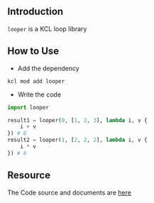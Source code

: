 ## Introduction

`looper` is a KCL loop library

## How to Use

+ Add the dependency

```shell
kcl mod add looper
```

+ Write the code

```python
import looper

result1 = looper(0, [1, 2, 3], lambda i, v {
    i + v
}) # 6
result2 = looper(1, [2, 2, 2], lambda i, v {
    i * v
}) # 8
```

## Resource

The Code source and documents are [here](https://github.com/kcl-lang/modules/tree/main/looper)

